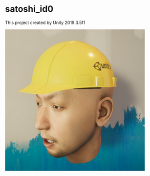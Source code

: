 # satoshi_id0

This project created by Unity 2019.3.5f1

![Image of Preview](https://github.com/weichih25/satoshi_id0/blob/master/preview.png)
